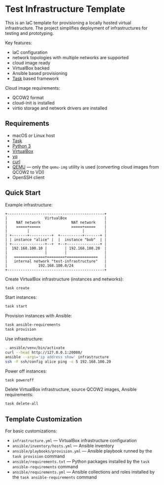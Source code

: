 Test Infrastructure Template
============================

This is an IaC template for provisioning a locally hosted virtual
infrastructure. The project simplifies deployment of infrastructures for testing
and prototyping.

Key features:

- IaC configuration
- network topologies with multiple networks are supported
- cloud image ready
- VirtualBox backed
- Ansible based provisioning
- [Task][Task] based framework

[Task]: https://taskfile.dev/

Cloud image requirements:

- QCOW2 format
- cloud-init is installed
- virtio storage and network drivers are installed

Requirements
------------

- macOS or Linux host
- [Task](https://taskfile.dev/docs/installation)
- [Python 3](https://docs.python.org/3/using/index.html)
- [VirtualBox](https://www.virtualbox.org/manual/ch02.html)
- [yq](https://github.com/mikefarah/yq)
- [curl](https://curl.se/download.html)
- [QEMU](https://www.qemu.org/download/) — only the `qemu-img` utility is used
  (converting cloud images from QCOW2 to VDI)
- OpenSSH client

Quick Start
-----------

Example infrastructure:

```
+--------------------------------------------+
|                 VirtualBox                 |
|    NAT network              NAT network    |
|    =====+=====              =====+=====    |
|         |                        |         |
| +-------+----------+  +----------+-------+ |
| | instance "alice" |  |  instance "bob"  | |
| +---------------+--+  +--+---------------+ |
|  192.168.100.10 |        | 192.168.100.20  |
|                 |        |                 |
|   ==============+========+==============   |
|   internal network "test-infrastructure"   |
|              192.168.100.0/24              |
+--------------------------------------------+
```

Create VirtualBox infrastructure (instances and networks):

```sh
task create
```

Start instances:

```sh
task start
```

Provision instances with Ansible:

```sh
task ansible-requirements
task provision
```

Use infrastructure:

```sh
. ansible/venv/bin/activate
curl --head http://127.0.0.1:20080/
ansible --args='ip address show' infrastructure
ssh -F ssh/config alice ping -c 5 192.168.100.20
```

Power off instances:

```sh
task poweroff
```

Delete VirtualBox infrastructure, source QCOW2 images, Ansible requirements:

```sh
task delete-all
```

Template Customization
----------------------

For basic customizations:

- `infrastructure.yml` — VirtualBox infrastructure configuration
- `ansible/inventory/hosts.yml` — Ansible inventory
- `ansible/playbooks/provision.yml` — Ansible playbook runned
  by the `task provision` command
- `ansible/requirements.txt` — Python packages installed
  by the `task ansible-requirements` command
- `ansible/requirements.yml` — Ansible collections and roles installed
  by the `task ansible-requirements` command
